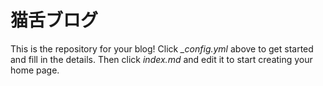 # 猫舌ブログ

This is the repository for your blog! Click *_config.yml* above to get started and fill in the details. Then click *index.md* and edit it to start creating your home page.
